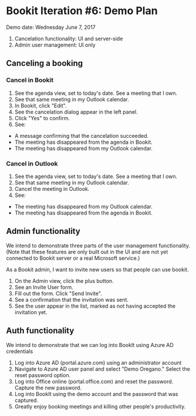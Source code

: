 
# Bookit Iteration #6: Demo Plan

Demo date: Wednesday June 7, 2017

1) Cancelation functionality: UI and server-side
2) Admin user management: UI only

## Canceling a booking

### Cancel in Bookit
1) See the agenda view, set to today's date. See a meeting that I own.
2) See that same meeting in my Outlook calendar.
3) In Bookit, click "Edit".
4) See the cancelation dialog appear in the left panel.
5) Click "Yes" to confirm.
6) See:
- A message confirming that the cancelation succeeded.
- The meeting has disappeared from the agenda in Bookit.
- The meeting has disappeared from my Outlook calendar.

### Cancel in Outlook
1) See the agenda view, set to today's date. See a meeting that I own.
2) See that same meeting in my Outlook calendar.
3) Cancel the meeting in Outlook.
4) See:
- The meeting has disappeared from my Outlook calendar.
- The meeting has disappeared from the agenda in Bookit.


## Admin functionality

We intend to demonstrate three parts of the user management functionality. (Note that these features are only built out in the UI and are not yet connected to Bookit server or a real Microsoft service.)

As a Bookit admin, I want to invite new users so that people can use bookit.
1) On the Admin view, click the plus button.
2) See an Invite User form.
3) Fill out the form. Click "Send Invite".
4) See a confirmation that the invitation was sent.
5) See the user appear in the list, marked as not having accepted the invitation yet.

## Auth functionality

We intend to demonstrate that we can log into BookIt using Azure AD credentials

1) Log into Azure AD (portal.azure.com) using an administrator account
2) Navigate to Azure AD user panel and select "Demo Oregano."  Select the reset password option.
3) Log into Office online (portal.office.com) and reset the password.  Capture the new password.
4) Log into BookIt using the demo account and the password that was captured.
5) Greatly enjoy booking meetings and killing other people's productivity.

